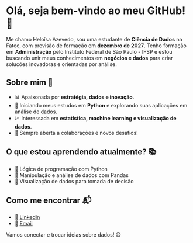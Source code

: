 # Olá, seja bem-vindo ao meu GitHub! 👋

Me chamo Heloísa Azevedo, sou uma estudante de **Ciência de Dados** na Fatec, com previsão de formação em **dezembro de 2027**. Tenho formação em **Administração** pelo Instituto Federal de São Paulo - IFSP e estou buscando unir meus conhecimentos em **negócios e dados** para criar soluções inovadoras e orientadas por análise.

## Sobre mim 🚀
- 📊 Apaixonada por **estratégia, dados e inovação**.
- 🐍 Iniciando meus estudos em **Python** e explorando suas aplicações em análise de dados.
- 📈 Interessada em **estatística, machine learning e visualização de dados**.
- 🤝 Sempre aberta a colaborações e novos desafios!

## O que estou aprendendo atualmente? 📚
- 📌 Lógica de programação com Python
- 📌 Manipulação e análise de dados com Pandas
- 📌 Visualização de dados para tomada de decisão

## Como me encontrar 📬
- 💼 [LinkedIn](www.linkedin.com/in/heloísa-azevedo)  
- 📧 [Email](heloisaazevedo92@gmail.com)

Vamos conectar e trocar ideias sobre dados! 😃


